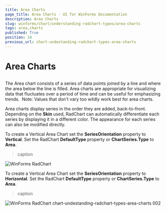 ```yaml
---
title: Area Charts
page_title: Area Charts - UI for WinForms Documentation
description: Area Charts
slug: winforms/chart/understanding-radchart-types/area-charts
tags: area,charts
published: True
position: 14
previous_url: chart-undestanding-radchart-types-area-charts
---
```


# Area Charts



## 

The Area chart consists of a series of data points joined by a line and where the area below the line is filled. Area charts are appropriate for visualizing data that fluctuates over a period of time and can be useful for emphasizing trends.  Note: Values that don't vary too wildly work best for area charts. 

Area charts display series in the order they are added, back-to-front.  Depending on the __Skin__ used, RadChart can automatically differentiate each series by displaying it in a different color. The appearance for each series can also be modified directly.

To create a Vertical Area Chart set the __SeriesOrientation__ property to __Vertical__. Set the RadChart __DefaultType__ property or __ChartSeries.Type__ to __Area__.


>caption 

![WinForms RadChart ](images/chart-undestanding-radchart-types-area-charts001.png)

To create a Vertical Area Chart set the __SeriesOrientation__ property to __Horizontal__. Set the RadChart __DefaultType__ property or __ChartSeries.Type__ to __Area__.
>caption 

![WinForms RadChart chart-undestanding-radchart-types-area-charts 002](images/chart-undestanding-radchart-types-area-charts002.png)
